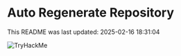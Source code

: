 # Auto Regenerate Repository

This README was last updated: 2025-02-16 18:31:04

 ![TryHackMe](https://tryhackme.com/badge/533634)